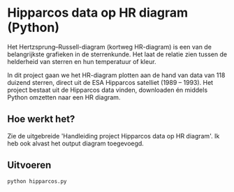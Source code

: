 # Hipparcos data op HR diagram (Python)

Het Hertzsprung–Russell-diagram (kortweg HR-diagram) is een van de belangrijkste grafieken in de sterrenkunde. Het laat de relatie zien tussen de helderheid van sterren en hun temperatuur of kleur. 

In dit project gaan we het HR-diagram plotten aan de hand van data van 118 duizend sterren, direct uit de ESA Hipparcos satelliet (1989 – 1993). Het project bestaat uit de Hipparcos data vinden, downloaden én middels Python omzetten naar een HR diagram.

## Hoe werkt het?

Zie de uitgebreide 'Handleiding project Hipparcos data op HR diagram'. 
Ik heb ook alvast het output diagram toegevoegd.

## Uitvoeren

```bash
python hipparcos.py
